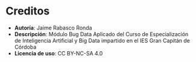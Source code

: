 # Creditos

- **Autoría**: Jaime Rabasco Ronda
- **Descripción**: Módulo Bug Data Aplicado del Curso de Especialización de Inteligencia Artificial y Big Data impartido en el IES Gran Capitán de Córdoba 
- **Licencia de uso**: CC BY-NC-SA 4.0